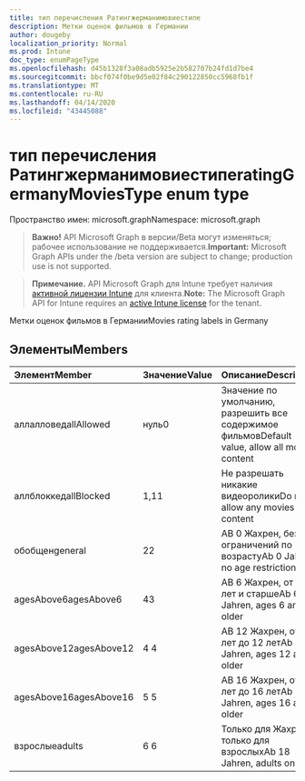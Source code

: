 ```yaml
---
title: тип перечисления Ратингжерманимовиестипе
description: Метки оценок фильмов в Германии
author: dougeby
localization_priority: Normal
ms.prod: Intune
doc_type: enumPageType
ms.openlocfilehash: d45b1328f3a08adb5925e2b582707b24fd1d7be4
ms.sourcegitcommit: bbcf074f0be9d5e02f84c290122850cc5968fb1f
ms.translationtype: MT
ms.contentlocale: ru-RU
ms.lasthandoff: 04/14/2020
ms.locfileid: "43445088"
---
```

# <a name="ratinggermanymoviestype-enum-type"></a><span data-ttu-id="70a58-103">тип перечисления Ратингжерманимовиестипе</span><span class="sxs-lookup"><span data-stu-id="70a58-103">ratingGermanyMoviesType enum type</span></span>

<span data-ttu-id="70a58-104">Пространство имен: microsoft.graph</span><span class="sxs-lookup"><span data-stu-id="70a58-104">Namespace: microsoft.graph</span></span>

> <span data-ttu-id="70a58-105">**Важно!** API Microsoft Graph в версии/Beta могут изменяться; рабочее использование не поддерживается.</span><span class="sxs-lookup"><span data-stu-id="70a58-105">**Important:** Microsoft Graph APIs under the /beta version are subject to change; production use is not supported.</span></span>

> <span data-ttu-id="70a58-106">**Примечание.** API Microsoft Graph для Intune требует наличия [активной лицензии Intune](https://go.microsoft.com/fwlink/?linkid=839381) для клиента.</span><span class="sxs-lookup"><span data-stu-id="70a58-106">**Note:** The Microsoft Graph API for Intune requires an [active Intune license](https://go.microsoft.com/fwlink/?linkid=839381) for the tenant.</span></span>

<span data-ttu-id="70a58-107">Метки оценок фильмов в Германии</span><span class="sxs-lookup"><span data-stu-id="70a58-107">Movies rating labels in Germany</span></span>

## <a name="members"></a><span data-ttu-id="70a58-108">Элементы</span><span class="sxs-lookup"><span data-stu-id="70a58-108">Members</span></span>
|<span data-ttu-id="70a58-109">Элемент</span><span class="sxs-lookup"><span data-stu-id="70a58-109">Member</span></span>|<span data-ttu-id="70a58-110">Значение</span><span class="sxs-lookup"><span data-stu-id="70a58-110">Value</span></span>|<span data-ttu-id="70a58-111">Описание</span><span class="sxs-lookup"><span data-stu-id="70a58-111">Description</span></span>|
|:---|:---|:---|
|<span data-ttu-id="70a58-112">аллалловед</span><span class="sxs-lookup"><span data-stu-id="70a58-112">allAllowed</span></span>|<span data-ttu-id="70a58-113">нуль</span><span class="sxs-lookup"><span data-stu-id="70a58-113">0</span></span>|<span data-ttu-id="70a58-114">Значение по умолчанию, разрешить все содержимое фильмов</span><span class="sxs-lookup"><span data-stu-id="70a58-114">Default value, allow all movies content</span></span>|
|<span data-ttu-id="70a58-115">аллблоккед</span><span class="sxs-lookup"><span data-stu-id="70a58-115">allBlocked</span></span>|<span data-ttu-id="70a58-116">1,1</span><span class="sxs-lookup"><span data-stu-id="70a58-116">1</span></span>|<span data-ttu-id="70a58-117">Не разрешать никакие видеоролики</span><span class="sxs-lookup"><span data-stu-id="70a58-117">Do not allow any movies content</span></span>|
|<span data-ttu-id="70a58-118">обобщен</span><span class="sxs-lookup"><span data-stu-id="70a58-118">general</span></span>|<span data-ttu-id="70a58-119">2</span><span class="sxs-lookup"><span data-stu-id="70a58-119">2</span></span>|<span data-ttu-id="70a58-120">AB 0 Жахрен, без ограничений по возрасту</span><span class="sxs-lookup"><span data-stu-id="70a58-120">Ab 0 Jahren, no age restrictions</span></span>|
|<span data-ttu-id="70a58-121">agesAbove6</span><span class="sxs-lookup"><span data-stu-id="70a58-121">agesAbove6</span></span>|<span data-ttu-id="70a58-122">4</span><span class="sxs-lookup"><span data-stu-id="70a58-122">3</span></span>|<span data-ttu-id="70a58-123">AB 6 Жахрен, от 6 лет и старше</span><span class="sxs-lookup"><span data-stu-id="70a58-123">Ab 6 Jahren, ages 6 and older</span></span>|
|<span data-ttu-id="70a58-124">agesAbove12</span><span class="sxs-lookup"><span data-stu-id="70a58-124">agesAbove12</span></span>|<span data-ttu-id="70a58-125">4 </span><span class="sxs-lookup"><span data-stu-id="70a58-125">4</span></span>|<span data-ttu-id="70a58-126">AB 12 Жахрен, от 12 лет до 12 лет</span><span class="sxs-lookup"><span data-stu-id="70a58-126">Ab 12 Jahren, ages 12 and older</span></span>|
|<span data-ttu-id="70a58-127">agesAbove16</span><span class="sxs-lookup"><span data-stu-id="70a58-127">agesAbove16</span></span>|<span data-ttu-id="70a58-128">5 </span><span class="sxs-lookup"><span data-stu-id="70a58-128">5</span></span>|<span data-ttu-id="70a58-129">AB 16 Жахрен, от 16 лет до 16 лет</span><span class="sxs-lookup"><span data-stu-id="70a58-129">Ab 16 Jahren, ages 16 and older</span></span>|
|<span data-ttu-id="70a58-130">взрослые</span><span class="sxs-lookup"><span data-stu-id="70a58-130">adults</span></span>|<span data-ttu-id="70a58-131">6 </span><span class="sxs-lookup"><span data-stu-id="70a58-131">6</span></span>|<span data-ttu-id="70a58-132">Только для Жахрен, только для взрослых</span><span class="sxs-lookup"><span data-stu-id="70a58-132">Ab 18 Jahren, adults only</span></span>|



